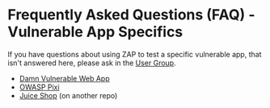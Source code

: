 # Frequently Asked Questions (FAQ) - Vulnerable App Specifics

If you have questions about using ZAP to test a specific vulnerable app, that isn't answered here, please ask
in the [User Group](https://groups.google.com/forum/#!forum/zaproxy-users).

  * [Damn Vulnerable Web App](FAQvulnappdvwa)
  * [OWASP Pixi](FAQvulnapppixi)
  * [Juice Shop](https://github.com/rezen/zap-tutorial/blob/master/10_authentication.md) (on another repo)
